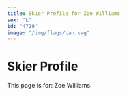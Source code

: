 ```yaml
---
title: Skier Profile for Zoe Williams
sex: "L"
id: "4729"
image: "/img/flags/can.svg" 
---
```


# Skier Profile

This page is for: Zoe Williams.
    